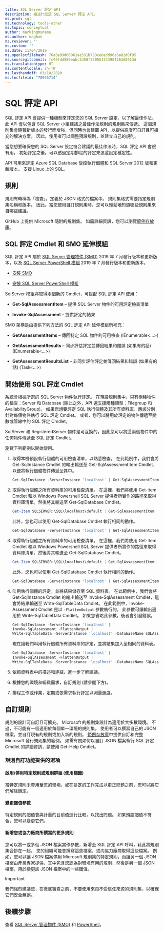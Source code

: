 ```yaml
---
title: SQL Server 評定 API
description: 描述什麼是 SQL Server 評定 API。
ms.prod: sql
ms.technology: tools-other
ms.topic: conceptual
author: markingmyname
ms.author: maghan
ms.reviewer: ''
ms.custom: ''
ms.date: 11/04/2019
ms.openlocfilehash: 76a6e99d06061ae581b753ce0edd96a5a82d0f95
ms.sourcegitcommit: fc99fdd586eabc2d60f33056123398f263d5913d
ms.translationtype: HT
ms.contentlocale: zh-TW
ms.lasthandoff: 03/10/2020
ms.locfileid: "78946714"
---
```

# <a name="sql-assessment-api"></a>SQL 評定 API

SQL 評定 API 會提供一種機制來評定您的 SQL Server 設定，以了解最佳作法。 此 API 會以包含 SQL Server 小組建議之最佳作法規則的規則集來傳遞。 這個規則集會隨著新版本的發行而增強，但同時也會建置 API，以提供高度可自訂且可擴充的解決方案。 因此，使用者可以調整預設規則，並建立自己的規則。

當您想要確保您的 SQL Server 設定符合建議的最佳作法時，SQL 評定 API 會很有用。 初始評定之後，可以透過定期排程的評定來追蹤設定穩定性。

API 可用來評定 Azure SQL Database 受控執行個體和 SQL Server 2012 版和更新版本。 支援 Linux 上的 SQL。

## <a name="rules"></a>規則

規則有時稱為「檢查」，定義於 JSON 格式的檔案中。 規則集格式需要指定規則集名稱和版本。 因此，當您使用自訂規則集時，您可以輕鬆地知道哪些規則集來自哪些建議。 

GitHub 上提供 Microsoft 隨附的規則集。 如需詳細資訊，您可以瀏覽[範例存放庫](https://aka.ms/sql-assessment-api)。

## <a name="sql-assessment-cmdlets-and-smo-extension"></a>SQL 評定 Cmdlet 和 SMO 延伸模組

SQL 評定 API 屬於 [SQL Server 管理物件 (SMO)](../relational-databases/server-management-objects-smo/installing-smo.md) 2019 年 7 月發行版本和更新版本，以及 [SQL Server PowerShell 模組](../powershell/download-sql-server-ps-module.md) 2019 年 7 月發行版本和更新版本。

* [安裝 SMO](../relational-databases/server-management-objects-smo/installing-smo.md)

* [安裝 SQL Server PowerShell 模組](../powershell/download-sql-server-ps-module.md)

SqlServer 模組將取得兩個新的 Cmdlet，可搭配 SQL 評定 API 使用：

* **Get-SqlAssessmentItem** – 提供 SQL Server 物件的可用評定檢查清單

* **Invoke-SqlAssessment** – 提供評定的結果

SMO 架構是由提供下列方法的 SQL 評定 API 延伸模組所補充：

* **GetAssessmentItems** – 傳回特定 SQL 物件的可用檢查 (IEnumerable<…>)

* **GetAssessmentResults** – 同步評估評定並傳回結果和錯誤 (如果有的話) (IEnumerable<…>)

* **GetAssessmentResultsList** – 非同步評估評定並傳回結果和錯誤 (如果有的話) (Task<…>)

## <a name="get-started-using-sql-assessment-cmdlets"></a>開始使用 SQL 評定 Cmdlet

系統會根據所選的 SQL Server 物件執行評定。 在預設規則集中，只有兩種物件的檢查：Server 和 Database (除此之外，API 還支援兩種類型：Filegroup 和 AvailabilityGroup)。 如果您想要評定 SQL 執行個體及其所有資料庫，應該分別針對每個物件執行 SQL 評定 Cmdlet。 或者，您可以將用於評定的物件傳遞至變數或管線中的 SQL 評定 Cmdlet。

SqlServer 和 RegisteredServer 物件是可互換的，因此您可以將這兩個物件中的任何物件傳遞至 SQL 評定 Cmdlet。

瀏覽下列範例以開始使用。

1. 取得本機預設執行個體的可用檢查清單，以熟悉檢查。 在此範例中，我們會將 Get-SqlInstance Cmdlet 的輸出輸送至 Get-SqlAssessmentItem Cmdlet，以便將執行個體物件傳遞至其中。

    ```powershell
    Get-SqlInstance -ServerInstance 'localhost' | Get-SqlAssessmentItem
    ```

2. 取得執行個體之所有資料庫的可用檢查清單。 在這裡，我們將使用 Get-Item Cmdlet 和以 Windows Powershell SQL Server 提供者所實作的路徑來取得資料庫清單，然後將其輸送至 Get-SqlDatabase Cmdlet。

    ```powershell
    Get-Item SQLSERVER:\SQL\localhost\default | Get-SqlAssessmentItem
    ```

    此外，您也可以使用 Get-SqlDatabase Cmdlet 執行相同的動作。

    ```powershell
    Get-SqlDatabase -ServerInstance 'localhost' | Get-SqlAssessmentItem
    ```

3. 取得執行個體之所有資料庫的可用檢查清單。 在這裡，我們將使用 Get-Item Cmdlet 和以 Windows Powershell SQL Server 提供者所實作的路徑來取得資料庫清單，然後將其輸送至 Get-SqlDatabase Cmdlet。

    ```powershell
    Get-Item SQLSERVER:\SQL\localhost\default | Get-SqlAssessmentItem
    ```

    此外，您也可以使用 Get-SqlDatabase Cmdlet 執行相同的動作。

    ```powershell
    Get-SqlDatabase -ServerInstance 'localhost' | Get-SqlAssessmentItem
    ```

4. 叫用執行個體的評定，並將結果儲存至 SQL 資料表。 在此範例中，我們會將 Get-SqlInstance Cmdlet 的輸出輸送至 Invoke-SqlAssessment Cmdlet，這會將結果輸送至 Write-SqlTableData Cmdlet。 在此範例中，Invoke-Assessment Cmdlet 是以 `-FlattenOutput` 參數執行的。 此參數可讓輸出適用於 Write-SqlTableData Cmdlet。 如果您省略此參數，後者會引發錯誤。

    ```powershell
    Get-SqlInstance -ServerInstance 'localhost' |
    Invoke-SqlAssessment -FlattenOutput |
    Write-SqlTableData -ServerInstance 'localhost' -DatabaseName SQLAssessmentDemo -SchemaName Assessment -TableName Results -Force
    ```

    現在讓我們叫用執行個體所有資料庫的評定，並將結果加入至相同的資料表。

    ```powershell
    Get-SqlDatabase -ServerInstance 'localhost' |
    Invoke-SqlAssessment -FlattenOutput |
    Write-SqlTableData -ServerInstance 'localhost' -DatabaseName SQLAssessmentDemo -SchemaName Assessment -TableName Results -Force
    ```

5. 依照資料表中的描述和連結，進一步了解建議。

6. 根據您的環境和組織需求，自訂規則 (請參閱下方)。

7. 排程工作或作業，定期或依需求執行評定以測量進度。

## <a name="customizing-rules"></a>自訂規則

規則的設計可自訂且可擴充。 Microsoft 的規則集設計為適用於大多數環境。 不過，不可能有一個適用於每個單一環境的規則集。 使用者可以撰寫自己的 JSON 檔案，並自訂現有的規則或加入新的規則。 [範例存放庫](https://aka.ms/sql-assessment-api)中提供自訂和完整 Microsoft 發行規則集的範例。 如需有關如何以自訂 JSON 檔案執行 SQL 評定 Cmdlet 的詳細資訊，請使用 Get-Help Cmdlet。

### <a name="options-available-with-rule-customization-feature"></a>規則自訂功能提供的選項

#### <a name="enablingdisabling-certain-rules-or-groups-of-rules-using-tags"></a>啟用/停用特定規則或規則群組 (使用標籤)

當特定規則未套用至您的環境，或在排定的工作完成以更正問題之前，您可以將它們解除鎖定。

#### <a name="changing-threshold-parameters"></a>變更閾值參數

特定規則的閾值會與計量的目前值進行比較，以找出問題。 如果預設閾值不符合，您可以變更它們。

#### <a name="adding-more-rules-written-by-you-or-third-parties"></a>新增您或協力廠商所撰寫的更多規則

您可以將一或多個 JSON 檔案當作參數，新增至 SQL 評定 API 呼叫，藉此將規則集合排在一起。 您的組織可能會撰寫這些檔案，或向協力廠商取得這些檔案。 例如，您可以讓 JSON 檔案停用 Microsoft 規則集的特定規則，而讓另一個 JSON 檔案由產業專家提供，其中包含您認為對環境有用的規則，然後是另一個 JSON 檔案，用於變更該 JSON 檔案中的一些閾值。

> [!IMPORTANT]  
> 我們強烈建議您，在徹底審查之前，不要使用來自不受信任來源的規則集，以確保它們安全無誤。

## <a name="next-steps"></a>後續步驟

查看 [SQL Server 管理物件 (SMO)](../relational-databases/server-management-objects-smo/overview-smo.md) 和 [PowerShell](../powershell/download-sql-server-ps-module.md)。
